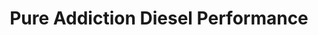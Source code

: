 ---
title: "Pure Addiction Diesel Performance"
url: /hillsboro/pure-addiction-diesel-performance/
shop: car repair
---
